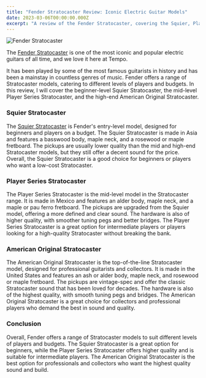 ```yaml
---
title: "Fender Stratocaster Review: Iconic Electric Guitar Models"
date: 2023-03-06T00:00:00.000Z
excerpt: "A review of the Fender Stratocaster, covering the Squier, Player Series, and American Original models for different levels of players and budgets."
---
```


![Fender Stratocaster](https://musomatch.tempomobile.co.uk/blog/wp-content/uploads/2023/03/IMG_2078-798x1024.jpeg)

The [Fender Stratocaster](https://www.fender.com/en-GB/start) is one of the most iconic and popular electric guitars of all time, and we love it here at Tempo.

It has been played by some of the most famous guitarists in history and has been a mainstay in countless genres of music. Fender offers a range of Stratocaster models, catering to different levels of players and budgets. In this review, I will cover the beginner-level Squier Stratocaster, the mid-level Player Series Stratocaster, and the high-end American Original Stratocaster.

### Squier Stratocaster

The [Squier Stratocaster](https://www.fender.com/en-GB/squier-electric-guitars/?rdl=true) is Fender's entry-level model, designed for beginners and players on a budget. The Squier Stratocaster is made in Asia and features a basswood body, maple neck, and a rosewood or maple fretboard. The pickups are usually lower quality than the mid and high-end Stratocaster models, but they still offer a decent sound for the price. Overall, the Squier Stratocaster is a good choice for beginners or players who want a low-cost Stratocaster.

### Player Series Stratocaster

The Player Series Stratocaster is the mid-level model in the Stratocaster range. It is made in Mexico and features an alder body, maple neck, and a maple or pau ferro fretboard. The pickups are upgraded from the Squier model, offering a more defined and clear sound. The hardware is also of higher quality, with smoother tuning pegs and better bridges. The Player Series Stratocaster is a great option for intermediate players or players looking for a high-quality Stratocaster without breaking the bank.

### American Original Stratocaster

The American Original Stratocaster is the top-of-the-line Stratocaster model, designed for professional guitarists and collectors. It is made in the United States and features an ash or alder body, maple neck, and rosewood or maple fretboard. The pickups are vintage-spec and offer the classic Stratocaster sound that has been loved for decades. The hardware is also of the highest quality, with smooth tuning pegs and bridges. The American Original Stratocaster is a great choice for collectors and professional players who demand the best in sound and quality.

### Conclusion

Overall, Fender offers a range of Stratocaster models to suit different levels of players and budgets. The Squier Stratocaster is a great option for beginners, while the Player Series Stratocaster offers higher quality and is suitable for intermediate players. The American Original Stratocaster is the best option for professionals and collectors who want the highest quality sound and build.
